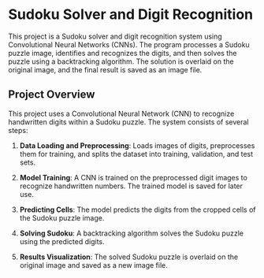 # Sudoku Solver and Digit Recognition

This project is a Sudoku solver and digit recognition system using Convolutional Neural Networks (CNNs). The program processes a Sudoku puzzle image, identifies and recognizes the digits, and then solves the puzzle using a backtracking algorithm. The solution is overlaid on the original image, and the final result is saved as an image file.


## Project Overview

This project uses a Convolutional Neural Network (CNN) to recognize handwritten digits within a Sudoku puzzle. The system consists of several steps:

1. **Data Loading and Preprocessing**: Loads images of digits, preprocesses them for training, and splits the dataset into training, validation, and test sets.

2. **Model Training**: A CNN is trained on the preprocessed digit images to recognize handwritten numbers. The trained model is saved for later use.

3. **Predicting Cells**: The model predicts the digits from the cropped cells of the Sudoku puzzle image.

4. **Solving Sudoku**: A backtracking algorithm solves the Sudoku puzzle using the predicted digits.

5. **Results Visualization**: The solved Sudoku puzzle is overlaid on the original image and saved as a new image file.


